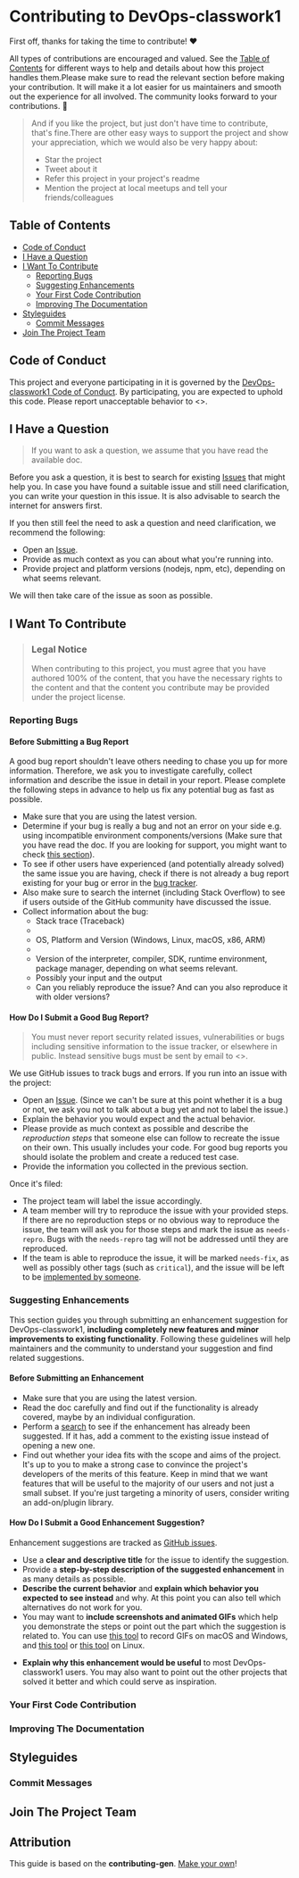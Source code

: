 <!-- omit in toc -->
# Contributing to DevOps-classwork1

First off, thanks for taking the time to contribute! ❤️

All types of contributions are encouraged and valued.
See the [Table of Contents](#table-of-contents)
for different ways to help and details about how this
project handles them.Please make sure to read the relevant
section before making your contribution. It will make it a
lot easier for us maintainers and smooth out the experience
for all involved. The community looks forward
to your contributions. 🎉

> And if you like the project, but just don't have time to
contribute, that's fine.There are other easy ways to support
the project and show your appreciation, which we would also be very happy about:
>
> - Star the project
> - Tweet about it
> - Refer this project in your project's readme
> - Mention the project at local meetups and tell your friends/colleagues

<!-- omit in toc -->
## Table of Contents

- [Code of Conduct](#code-of-conduct)
- [I Have a Question](#i-have-a-question)
- [I Want To Contribute](#i-want-to-contribute)
  - [Reporting Bugs](#reporting-bugs)
  - [Suggesting Enhancements](#suggesting-enhancements)
  - [Your First Code Contribution](#your-first-code-contribution)
  - [Improving The Documentation](#improving-the-documentation)
- [Styleguides](#styleguides)
  - [Commit Messages](#commit-messages)
- [Join The Project Team](#join-the-project-team)

## Code of Conduct

This project and everyone participating in it is governed by the
[DevOps-classwork1 Code of Conduct](https://github.com/KaterinaZaharieva/DevOps-classwork1blob/master/CODE_OF_CONDUCT.md).
By participating, you are expected to uphold this code. Please report
unacceptable behavior to <>.

## I Have a Question

> If you want to ask a question, we assume that you have read the available doc.

Before you ask a question, it is best to search for existing
[Issues](https://github.com/KaterinaZaharieva/DevOps-classwork1/issues)
that might help you. In case you have found a suitable issue and
still need clarification, you can write your question in this issue.
It is also advisable to search the internet for answers first.

If you then still feel the need to ask a question and need clarification,
we recommend the following:

- Open an [Issue](https://github.com/KaterinaZaharieva/DevOps-classwork1/issues/new).
- Provide as much context as you can about what you're running into.
- Provide project and platform versions (nodejs, npm, etc),
depending on what seems relevant.

We will then take care of the issue as soon as possible.

<!--
You might want to create a separate issue tag for questions and include
it in this description. People should then tag their issues accordingly.

Depending on how large the project is, you may want to outsource the
questioning, e.g. to Stack Overflow or Gitter. You may add additional
contact and information possibilities:
- IRC
- Slack
- Gitter
- Stack Overflow tag
- Blog
- FAQ
- Roadmap
- E-Mail List
- Forum
-->

## I Want To Contribute

> ### Legal Notice <!-- omit in toc -->
>
> When contributing to this project, you must agree that you have
> authored 100% of the content, that you have the necessary rights
> to the content and that the content you contribute may be provided
> under the project license.

### Reporting Bugs

<!-- omit in toc -->
#### Before Submitting a Bug Report

A good bug report shouldn't leave others needing to chase you
up for more information. Therefore, we ask you to investigate
carefully, collect information and describe the issue in
detail in your report. Please complete the following steps
in advance to help us fix any potential bug as fast as possible.

- Make sure that you are using the latest version.
- Determine if your bug is really a bug and not
an error on your side e.g. using incompatible
environment components/versions
(Make sure that you have read the doc. If you are looking
for support, you might want to check [this section](#i-have-a-question)).
- To see if other users have experienced
(and potentially already solved) the same issue you are having,
check if there is not already a bug report existing for your bug or error in
the [bug tracker](https://github.com/KaterinaZaharieva/DevOps-classwork1issues?q=label%3Abug).
- Also make sure to search the internet
(including Stack Overflow) to see if users outside of
the GitHub community have discussed the issue.
- Collect information about the bug:
  - Stack trace (Traceback)
  -
  - OS, Platform and Version (Windows, Linux, macOS, x86, ARM)
  -
  - Version of the interpreter, compiler, SDK, runtime environment,
package manager, depending on what seems relevant.
  - Possibly your input and the output
  - Can you reliably reproduce the issue?
And can you also reproduce it with older versions?

<!-- omit in toc -->
#### How Do I Submit a Good Bug Report?

> You must never report security related issues, vulnerabilities
> or bugs including sensitive information
> to the issue tracker, or elsewhere in public.
> Instead sensitive bugs must be sent by email to <>.
<!-- You may add a PGP key to allow the messages 
to be sent encrypted as well. -->

We use GitHub issues to track bugs and errors.
If you run into an issue with the project:

- Open an [Issue](https://github.com/KaterinaZaharieva/DevOps-classwork1/issues/new).
(Since we can't be sure at this point whether
it is a bug or not, we ask you not to
talk about a bug yet and not to label the issue.)
- Explain the behavior you would expect and the actual behavior.
- Please provide as much context as possible and describe the *reproduction steps*
that someone else can follow to recreate the issue on their own.
This usually includes your code.
For good bug reports you should isolate the problem and create a reduced test case.
- Provide the information you collected in the previous section.

Once it's filed:

- The project team will label the issue accordingly.
- A team member will try to reproduce the issue with your provided steps.
If there are no reproduction steps or no obvious way to reproduce the issue,
the team will ask you for those steps and mark the issue as `needs-repro`.
Bugs with the `needs-repro` tag will not be addressed until they are reproduced.
- If the team is able to reproduce the issue, it will be marked `needs-fix`,
as well as possibly other tags (such as `critical`), and the issue will be
left to be [implemented by someone](#your-first-code-contribution).

<!-- You might want to create an issue template for bugs and errors
that can be used as a guide and that defines the structure of the
information to be included. If you do so, reference it here in the description. -->

### Suggesting Enhancements

This section guides you through submitting an
enhancement suggestion for DevOps-classwork1, **including completely new features
and minor improvements to existing functionality**.
Following these guidelines will help maintainers
and the community to understand your
suggestion and find related suggestions.

<!-- omit in toc -->
#### Before Submitting an Enhancement

- Make sure that you are using the latest version.
- Read the doc carefully and find out if the functionality is already
covered, maybe by an individual configuration.
- Perform a
[search](https://github.com/KaterinaZaharieva/DevOps-classwork1/issues) to
see if the enhancement has already been suggested. If it has,
add a comment to the existing issue instead of opening a new one.
- Find out whether your idea fits with the scope and aims
of the project. It's up to you to make a strong case to convince
the project's developers of the merits of this feature. Keep in
mind that we want features that will be useful to the majority
of our users and not just a small subset. If you're just
targeting a minority of users, consider writing an add-on/plugin library.

<!-- omit in toc -->
#### How Do I Submit a Good Enhancement Suggestion?

Enhancement suggestions are tracked as [GitHub issues](https://github.com/KaterinaZaharieva/DevOps-classwork1/issues).

- Use a **clear and descriptive title** for the issue to identify the suggestion.
- Provide a **step-by-step description of the suggested enhancement** in
as many details as possible.
- **Describe the current behavior** and
**explain which behavior you expected to see instead**
and why. At this point you can also tell which alternatives do not work for you.
- You may want to **include screenshots and animated GIFs** which help you demonstrate
the steps or point out the part which the suggestion is related to.
You can use [this tool](https://www.cockos.com/licecap/)
to record GIFs on macOS and Windows,
and [this tool](https://github.com/colinkeenan/silentcast) or
[this tool](https://github.com/GNOME/byzanz) on Linux.
<!-- this should only be included if the project has a GUI -->
- **Explain why this enhancement would be useful** to most DevOps-classwork1 users.
You may also want to point out the other projects that solved it better and which
could serve as inspiration.

<!-- You might want to create an issue template for enhancement 
suggestions that can be used as a guide and that defines the structure of the 
information to be included. If you do so, reference it here in the description. -->

### Your First Code Contribution

<!-- TODO
include Setup of env, IDE and typical getting started instructions?

-->

### Improving The Documentation

<!-- TODO
Updating, improving and correcting the documentation

-->

## Styleguides

### Commit Messages

<!-- TODO

-->

## Join The Project Team

<!-- TODO -->

<!-- omit in toc -->
## Attribution

This guide is based on the **contributing-gen**.
[Make your own](https://github.com/bttger/contributing-gen)!

